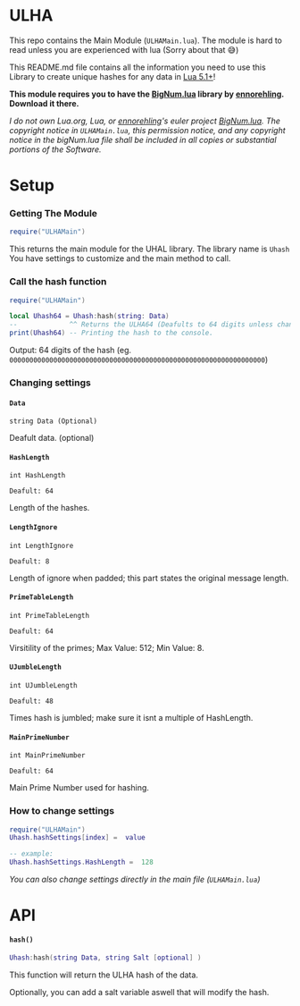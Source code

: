 # ULHA

This repo contains the Main Module (`ULHAMain.lua`). The module is hard to read unless you are experienced with lua (Sorry about that 😅)

This README.md file contains all the information you need to use this Library to create unique hashes for any data in [Lua 5.1+](https://www.lua.org/download.html)!

**This module requires you to have the [BigNum.lua](https://github.com/ennorehling/euler/blob/master/BigNum.lua) library by [ennorehling](https://github.com/ennorehling). Download it there.**

*I do not own Lua.org, Lua, or [ennorehling](https://github.com/ennorehling)'s euler project [BigNum.lua](https://github.com/ennorehling/euler/blob/master/BigNum.lua).*
*The copyright notice in `ULHAMain.lua`, this permission notice, and any copyright notice in the bigNum.lua file shall be included in all copies or substantial portions of the Software.*

# Setup
### Getting The Module
```lua
require("ULHAMain")
```
This returns the main module for the UHAL library. The library name is `Uhash` You have settings to customize and the main method to call.

### Call the hash function
```lua
require("ULHAMain")

local Uhash64 = Uhash:hash(string: Data) 
--             ^^ Returns the ULHA64 (Deafults to 64 digits unless changed in settings)
print(Uhash64) -- Printing the hash to the console.
```
Output: 64 digits of the hash (eg. `0000000000000000000000000000000000000000000000000000000000000000`)

### Changing settings

#### `Data`
```
string Data (Optional)
```
Deafult data. (optional)

#### `HashLength`
```
int HashLength 

Deafult: 64
```
Length of the hashes.

#### `LengthIgnore`
```
int LengthIgnore 

Deafult: 8
```
Length of ignore when padded; this part states the original message length.

#### `PrimeTableLength`
```
int PrimeTableLength 

Deafult: 64
```
Virsitility of the primes; Max Value: 512; Min Value: 8.

#### `UJumbleLength`
```
int UJumbleLength 

Deafult: 48
```
Times hash is jumbled; make sure it isnt a multiple of HashLength.

#### `MainPrimeNumber`
```
int MainPrimeNumber 

Deafult: 64
```
Main Prime Number used for hashing.

### How to change settings
```lua
require("ULHAMain")
Uhash.hashSettings[index] =  value

-- example:
Uhash.hashSettings.HashLength =  128
```
*You can also change settings directly in the main file (`ULHAMain.lua`)*

# API

#### `hash()`
```lua
Uhash:hash(string Data, string Salt [optional] )
```
This function will return the ULHA hash of the data.

Optionally, you can add a salt variable aswell that will modify the hash.
